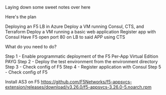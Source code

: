 Laying down some sweet notes over here

Here's the plan

Deploying an F5 LB in Azure
Deploy a VM running Consul, CTS, and Terraform
Deploy a VM running a basic web application
Register app with Consul
Have F5 open port 80 on LB to said APP using CTS

What do you need to do?

Step 1 - Enable programmatic deployment of the F5 Per-App Virtual Edition PAYG
Step 2 - Deploy the test environment from the environment directory
Step 3 - Check config of F5
Step 4 - Register application with Consul
Step 5 - Check config of F5

Install AS3 on F5
https://github.com/F5Networks/f5-appsvcs-extension/releases/download/v3.26.0/f5-appsvcs-3.26.0-5.noarch.rpm